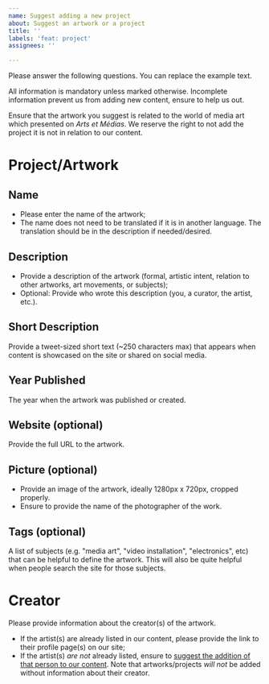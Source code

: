 ```yaml
---
name: Suggest adding a new project
about: Suggest an artwork or a project
title: ''
labels: 'feat: project'
assignees: ''

---
```


Please answer the following questions. You can replace the example text.

All information is mandatory unless marked otherwise. Incomplete information prevent us from adding new content, ensure to help us out.

Ensure that the artwork you suggest is related to the world of media art which presented on *Arts et Médias*. We reserve the right to not add the project it is not in relation to our content.


# Project/Artwork

## Name
- Please enter the name of the artwork;
- The name does not need to be translated if it is in another language. The translation should be in the description if needed/desired.

## Description
- Provide a description of the artwork (formal, artistic intent, relation to other artworks, art movements, or subjects);
- Optional: Provide who wrote this description (you, a curator, the artist, etc.).

## Short Description
Provide a tweet-sized short text (~250 characters max) that appears when content is showcased on the site or shared on social media.

## Year Published
The year when the artwork was published or created.

## Website (optional)
Provide the full URL to the artwork.

## Picture (optional)
- Provide an image of the artwork, ideally 1280px x 720px, cropped properly.
- Ensure to provide the name of the photographer of the work.

## Tags (optional)
A list of subjects (e.g. "media art", "video installation", "electronics", etc) that can be helpful to define the artwork. This will also be quite helpful when people search the site for those subjects.


# Creator

Please provide information about the creator(s) of the artwork.
- If the artist(s) are already listed in our content, please provide the link to their profile page(s) on our site;
- If the artist(s) *are not* already listed, ensure to [suggest the addition of that person to our content](https://github.com/jansensan/arts-et-medias/issues/new?labels=feat%3A+people&template=suggest-adding-a-new-person.md). Note that artworks/projects *will not* be added without information about their creator.
